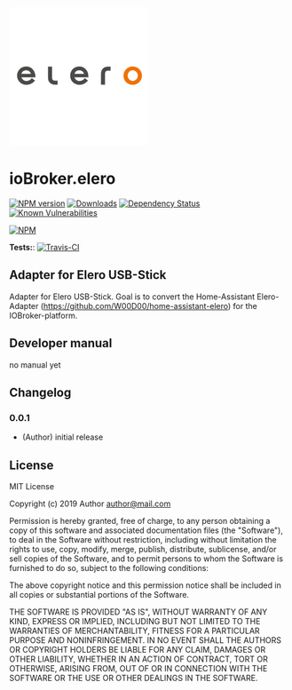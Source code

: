 ![Logo](admin/elero.png)
# ioBroker.elero

[![NPM version](http://img.shields.io/npm/v/iobroker.elero.svg)](https://www.npmjs.com/package/iobroker.elero)
[![Downloads](https://img.shields.io/npm/dm/iobroker.elero.svg)](https://www.npmjs.com/package/iobroker.elero)
[![Dependency Status](https://img.shields.io/david/Author/iobroker.elero.svg)](https://david-dm.org/Author/iobroker.elero)
[![Known Vulnerabilities](https://snyk.io/test/github/Author/iobroker.elero/badge.svg)](https://snyk.io/test/github/Author/iobroker.elero)

[![NPM](https://nodei.co/npm/iobroker.elero.png?downloads=true)](https://nodei.co/npm/iobroker.elero/)

**Tests:**: [![Travis-CI](http://img.shields.io/travis/Author/iobroker.elero/master.svg)](https://travis-ci.org/Author/iobroker.elero)

## Adapter for Elero USB-Stick

Adapter for Elero USB-Stick.
Goal is to convert the Home-Assistant Elero-Adapter (https://github.com/W00D00/home-assistant-elero) for the IOBroker-platform.

## Developer manual
no manual yet

## Changelog

### 0.0.1
* (Author) initial release

## License
MIT License

Copyright (c) 2019 Author <author@mail.com>

Permission is hereby granted, free of charge, to any person obtaining a copy
of this software and associated documentation files (the "Software"), to deal
in the Software without restriction, including without limitation the rights
to use, copy, modify, merge, publish, distribute, sublicense, and/or sell
copies of the Software, and to permit persons to whom the Software is
furnished to do so, subject to the following conditions:

The above copyright notice and this permission notice shall be included in all
copies or substantial portions of the Software.

THE SOFTWARE IS PROVIDED "AS IS", WITHOUT WARRANTY OF ANY KIND, EXPRESS OR
IMPLIED, INCLUDING BUT NOT LIMITED TO THE WARRANTIES OF MERCHANTABILITY,
FITNESS FOR A PARTICULAR PURPOSE AND NONINFRINGEMENT. IN NO EVENT SHALL THE
AUTHORS OR COPYRIGHT HOLDERS BE LIABLE FOR ANY CLAIM, DAMAGES OR OTHER
LIABILITY, WHETHER IN AN ACTION OF CONTRACT, TORT OR OTHERWISE, ARISING FROM,
OUT OF OR IN CONNECTION WITH THE SOFTWARE OR THE USE OR OTHER DEALINGS IN THE
SOFTWARE.